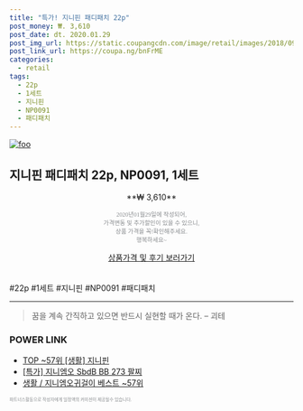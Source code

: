 ```yaml
--- 
title: "특가! 지니핀 패디패치 22p" 
post_money: ₩. 3,610 
post_date: dt. 2020.01.29 
post_img_url: https://static.coupangcdn.com/image/retail/images/2018/09/11/10/2/a8f256fe-be9d-4cfc-9575-16f5d81c4e47.jpg 
post_link_url: https://coupa.ng/bnFrME 
categories: 
  - retail 
tags: 
  - 22p 
  - 1세트 
  - 지니핀 
  - NP0091 
  - 패디패치 
--- 
```

[![foo](https://static.coupangcdn.com/image/retail/images/2018/09/11/10/2/a8f256fe-be9d-4cfc-9575-16f5d81c4e47.jpg)](https://coupa.ng/bnFrME) 

## 지니핀 패디패치 22p, NP0091, 1세트 
<p style="text-align: center;">**₩ 3,610**</p> 
<p style="text-align: center;"><span style="color: #898c8f; font-family: Georgia,Times,serif; font-size: 0.75em;">2020년01월29일에 작성되어, <br>가격변동 및 추가할인이 있을 수 있으니,<br> 상품 가격을 꼭!확인해주세요.<br>행복하세요~</span> 
</p>	 
<div markdown="0" style="text-align: center;"><a href="https://coupa.ng/bnFrME" class="btn btn--success">상품가격 및 후기 보러가기</a></div> 
<br><br> 
  #22p #1세트 #지니핀 #NP0091 #패디패치 
<hr> 

> 꿈을 계속 간직하고 있으면 반드시 실현할 때가 온다. – 괴테 


### POWER LINK

* <a href="https://blog.naver.com/an0733/221789123878" target="_blank"> TOP ~57위 [생활] 지니핀</a>
* <a href="https://blog.naver.com/sakai111/221786674275" target="_blank">[특가] 지니엠오 SbdB BB 273 팔찌</a>
* <a href="https://blog.naver.com/santokki14/221778994490" target="_blank">생활 / 지니엠오귀걸이 베스트 ~57위</a>

<span style="color: #898c8f; font-family: Georgia,Times,serif; font-size: 0.55em;">파트너스활동으로 작성자에게 일정액의 커미션이 제공될수 있습니다.</span> 

